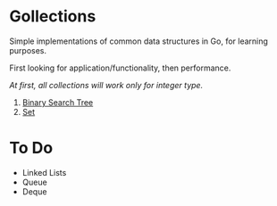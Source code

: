 # Gollections

Simple implementations of common data structures in Go, for learning purposes.

First looking for application/functionality, then performance.

*At first, all collections will work only for integer type.*

1. [Binary Search Tree](btree/)
2. [Set](set/)


# To Do

- Linked Lists
- Queue
- Deque